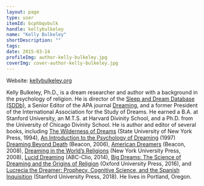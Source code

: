 ```yaml
---
layout: page
type: user
itemId: bcphbqvbulk
handle: kellybulkeley
name: "Kelly Bulkeley"
shortDescription: ""
tags:
date: 2015-03-24
profileImg: author-kelly-bulkeley.jpg
coverImg: cover-author-kelly-bulkeley.jpg
---
```


Website: [kellybulkeley.org](http://kellybulkeley.org/)

Kelly Bulkeley, Ph.D., is a dream researcher and author with a background in the psychology of religion.  He is director of the [Sleep and Dream Database (SDDb)](http://sleepanddreamdatabase.org/), a Senior Editor of the APA journal [Dreaming](https://www.apa.org/pubs/journals/drm/), and a former President of the International Association for the Study of Dreams.  He earned a B.A. at Stanford University, an M.T.S. at Harvard Divinity School, and a Ph.D. from the University of Chicago Divinity School.  He is author and editor of several books, including [The Wilderness of Dreams](https://www.goodreads.com/book/show/1503725.The_Wilderness_of_Dreams) (State University of New York Press, 1994), [An Introduction to the Psychology of Dreaming](https://www.goodreads.com/book/show/2067859.An_Introduction_to_the_Psychology_of_Dreaming) (1997) [Dreaming Beyond Death](https://www.goodreads.com/en/book/show/1861780.Dreaming_Beyond_Death) (Beacon, 2006), [American Dreamers](https://www.goodreads.com/book/show/8180959-american-dreamers) (Beacon, 2008), [Dreaming in the World’s Religions](https://www.goodreads.com/book/show/3808895-dreaming-in-the-world-s-religions) (New York University Press, 2008), [Lucid Dreaming](https://www.goodreads.com/book/show/18291769-lucid-dreaming-2-volumes) (ABC-Clio, 2014), [Big Dreams: The Science of Dreaming and the Origins of Religion](https://www.goodreads.com/book/show/26700531-big-dreams) (Oxford University Press, 2016), and [Lucrecia the Dreamer: Prophecy, Cognitive Science, and the Spanish Inquisition](https://www.goodreads.com/book/show/36962964-lucrecia-the-dreamer) (Stanford University Press, 2018).  He lives in Portland, Oregon.
